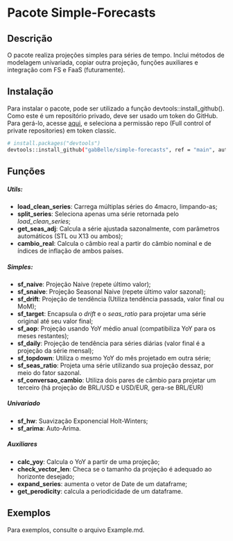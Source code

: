 # Pacote Simple-Forecasts
## Descrição

O pacote realiza projeções simples para séries de tempo.
Inclui métodos de modelagem univariada, copiar outra projeção, funções auxiliares e integração com FS e FaaS (futuramente).

## Instalação

Para instalar o pacote, pode ser utilizado a função devtools::install_github(). Como este é um repositório privado, deve ser usado um token do GitHub. Para gerá-lo, acesse [aqui](https://github.com/settings/tokens), e seleciona a permissão repo (Full control of private repositories) em token classic. 

```sh
# install.packages("devtools")
devtools::install_github("gabBelle/simple-forecasts", ref = "main", auth_token = "token_pessoal")
```
## Funções

##### Utils: 
- **load_clean_series**: Carrega múltiplas séries do 4macro, limpando-as; 
- **split_series**: Seleciona apenas uma série retornada pelo _load_clean_series_; 
- **get_seas_adj**: Calcula a série ajustada sazonalmente, com parâmetros automáticos (STL ou X13 ou ambos);
- **cambio_real**: Calcula o câmbio real a partir do câmbio nominal e de índices de inflação de ambos países. 

##### Simples: 
- **sf_naive**: Projeção Naive (repete último valor);
- **sf_snaive**: Projeção Seasonal Naive (repete último valor sazonal); 
- **sf_drift**: Projeção de tendência (Utiliza tendência passada, valor final ou MoM);
- **sf_target**: Encapsula o  _drift_ e o _seas_ratio_  para projetar uma série original até seu valor final;
- **sf_aop**: Projeção usando YoY médio anual (compatibiliza YoY para os meses restantes);
- **sf_daily**: Projeção de tendência para séries diárias (valor final é a projeção da série mensal);
- **sf_topdown**: Utiliza o mesmo YoY do mês projetado em outra série;
- **sf_seas_ratio**: Projeta uma série utilizando sua projeção dessaz, por meio do fator sazonal. 
- **sf_conversao_cambio**: Utiliza dois pares de câmbio para projetar um terceiro (há projeção de BRL/USD e USD/EUR, gera-se BRL/EUR)

##### Univariado
- **sf_hw**: Suavização Exponencial Holt-Winters; 
- **sf_arima**: Auto-Arima.

##### Auxiliares
- **calc_yoy**: Calcula o YoY a partir de uma projeção;
- **check_vector_len**: Checa se o tamanho da projeção é adequado ao horizonte desejado;
- **expand_series**: aumenta o vetor de Date de um dataframe;
- **get_perodicity**: calcula a periodicidade de um dataframe.

## Exemplos

Para exemplos, consulte o arquivo Example.md. 
